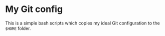 # My Git config
This is a simple bash scripts which copies my ideal Git configuration to 
the `$HOME` folder.


